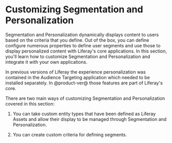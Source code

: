 # Customizing Segmentation and Personalization

Segmentation and Personalization dynamically displays content to users based on 
the criteria that you define. Out of the box, you can define configure numerous 
properties to define user segments and use those to display personalized 
content with Liferay's core applications. In this section, you'll learn how to
customize Segmentation and Personalization and integrate it with your own 
applications.

In previous versions of Liferay the experience personalization  was contained 
in the Audience Targeting application which needed to be installed separately. 
In @product-ver@ those features are part of Liferay's core.

There are two main ways of customizing Segmentation and Personalization covered 
in this section:

1.  You can take custom entity types that have been defined as Liferay Assets 
    and allow their display to be managed through Segmentation and 
    Personalization.

2.  You can create custom criteria for defining segments.
    